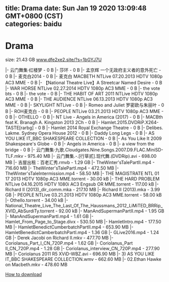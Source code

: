 
title: Drama
date: Sun Jan 19 2020 13:09:48 GMT+0800 (CST)    
categories: baidu
---

# Drama
size: 21.43 GB
 www.dfe2xe2.site/?s=1bGYJ7U
 
|- 云门舞集·红楼梦 - 0 B
|- 莎环 - 0 B
|- 孟京辉  一个无政府主义者的意外死亡 - 0 B
|- 麦克白2014 - 0 B
|- 麦克白 MACBETH NTLive 07.20.2013 HDTV 1080p AC3 MME - 0 B
|- 【National Theatre Live】A Streetcar Named Desire - 0 B
|- WAR HORSE NTLive 02.27.2014 HDTV 1080p AC3 MME - 0 B
|- the vote bts - 0 B
|- the vote - 0 B
|- THE HABIT OF ART 2011 NTLive HDTV 1080p AC3 MME - 0 B
|- THE AUDIENCE NTLive 06.13.2013 HDTV 1080p AC3 MME - 0 B
|- SKYLIGHT NTLive - 0 B
|- Romeo and Juliet 罗密欧与朱丽叶 - 0 B
|- ROH麦克白 - 0 B
|- PEOPLE NTLive 03.21.2013 HDTV 1080p AC3 MME - 0 B
|- OTHELLO - 0 B
|- NT Live - Angels in America (2017) - 0 B
|- MACBth feat K. Branagh A. Kingston 2013 2Ch - 0 B
|- Hamlet.2015.DVDRiP.X264-TASTE[rarbg] - 0 B
|- Hamlet 2014 Royal Exchange Theatre - 0 B
|- Delibes. Lakme. Sydney Opera House 2012 - 0 B
|- Daddy Long Legs - 0 B
|- AS YOU LIKE IT_BBC SHAKESPEARE COLLECTION - 0 B
|- As You Like It 2009 Shakespeare's Globe - 0 B
|- Angels in America - 0 B
|- a view from the bridge - 0 B
|- 云门舞集·九歌.Cloudgates.Nine.Songs.2007.D9.FLAC.MiniSD-TLF.mkv - 975.40 MB
|- 云门舞集.-.[行草贰].现代舞.(DVDRip).avi - 698.00 MB
|- 吉屋出租：百老汇秀.rmvb - 1.29 GB
|- TheWinter'sTalePartII.mp4 - 716.60 MB
|- TheWinter'sTalePartI.mp4 - 472.50 MB
|- TheWinter'sTaleIntermission.mp4 - 58.50 MB
|- THE MAGISTRATE NTL 01 17 2013 HDTV 1080p AC3 MME.torrent - 30.00 kB
|- THE HARD PROBLEM NTLive 04.16.2015 HDTV 1080i AC3 Engsub OR MME.torrent - 117.00 kB
|- Richard II (2013)_dir_comm.mka - 217.10 MB
|- Richard II (2013).mka - 3.99 GB
|- PEOPLE NTLive 03.21.2013 HDTV 1080p AC3 MME.torrent - 58.00 kB
|- Othello.torrent - 34.00 kB
|- National_Theatre_Live_The_Last_Of_The_Haussmans_2012_LiMiTED_BRRip_XVID_AbSurdiTy.torrent - 92.00 kB
|- ManAndSupermanPartII.mp4 - 1.95 GB
|- ManAndSupermanPartI.mp4 - 1.61 GB
|- Hamlet_From_Page_to_Stage.divx - 530.50 MB
|- HamletIntro.mp4 - 177.50 MB
|- HamletBenedictCumberbatchPartII.mp4 - 653.90 MB
|- HamletBenedictCamberbatchPartI.mp4 - 1.36 GB
|- GLive2016.mp4 - 1.24 GB
|- Derek Jacobi on Richard II.mkv - 477.70 MB
|- Coriolanus_Part_I_CN_720P.mp4 - 1.62 GB
|- Coriolanus_Part II_CN_720P.mp4 - 1.28 GB
|- Coriolanus_interview_CN_720P.mp4 - 277.90 MB
|- Coriolanus 2011 R5 XViD-WBZ.avi - 696.90 MB
|- 3) AS YOU LIKE IT_BBC SHAKESPEARE COLLECTION.wmv - 662.60 MB
|- 02.Ethan Hawke on Macbeth.mkv - 478.60 MB

[How to download](https://bpcam.bemobtrk.com/go/2ceec3aa-1ca2-46d6-b9ff-aaa5c184517c?jno=171)